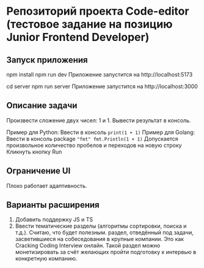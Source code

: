 # Репозиторий проекта Code-editor (тестовое задание на позицию Junior Frontend Developer)

## Запуск приложения

npm install
npm run dev
Приложение запустится на http://localhost:5173

cd server
npm run server
Приложение запустится на http://localhost:3000

## Описание задачи

Произвести сложение двух чисел: 1 и 1. Вывести результат в консоль. 

Пример для Python:
Ввести в консоль `print(1 + 1)`
Пример для Golang:
Ввести в консоль package `"fmt" fmt.Println(1 + 1)`
Допускается произвольное количество пробелов и переходов на новую строку
Кликнуть кнопку Run

## Ограничение UI 
Плохо работает адаптивность. 

## Варианты расширения
1. Добавить поддержку JS и TS
2. Ввести тематические разделы (алгоритмы сортировки, поиска и т.д.). Считаю, что будет полезным. раздел, отведённый под задачи, засветившиеся на собеседования в крупные компании. Это как Сracking Coding Interview онлайн. Такой раздел можно монетизировать за счёт желающих пройти подготовку к интервью в конкретную компанию.
